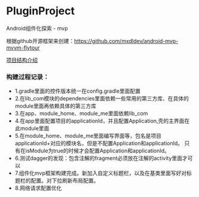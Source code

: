 # PluginProject

Android组件化探索 - mvp

根据github开源框架来创建：https://github.com/mxdldev/android-mvp-mvvm-flytour

[项目结构介绍][1]

### 构建过程记录：

- 1.gradle里面的控件版本统一在config.gradle里面配置
- 2.在lib_com模块的dependencies里面依赖一些常用的第三方库、在具体的module里面再依赖具体的第三方库
- 3.在app、module_home、module_me里面依赖lib_com
- 4.在app里面配置项目的applicationId，并且配置Application,壳的主界面在此module里面
- 5.在module_home、module_me里面编写界面等，包名是项目applicationId+对应的模块名，但是不配置Application和applicationId。
    只有在isModule为true的时候才会配置Application和applicationId。
- 6.测试dagger的发现：包含注解的fragment必须放在注解的activity里面才可以
- 7.组件化mvp框架构建完成。新加入自定义标题栏，以及在基类里面写好对标题栏的配置。对下拉刷新布局配置。
- 8.网络请求配置优化

 [1]: http://naotu.baidu.com/file/e8e137ea34f8d792f1c5f35ef4dd4fee?token=0273fd3b891ed796
